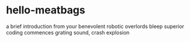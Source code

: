 # hello-meatbags
a brief introduction from your benevolent robotic overlords
bleep 
superior coding commences
grating sound, crash
explosion
